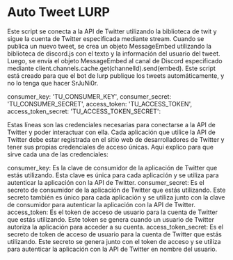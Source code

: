 # Auto Tweet LURP
Este script se conecta a la API de Twitter utilizando la biblioteca de twit y sigue la cuenta de Twitter especificada mediante stream. Cuando se publica un nuevo tweet, se crea un objeto MessageEmbed utilizando la biblioteca de discord.js con el texto y la información del usuario del tweet. Luego, se envía el objeto MessageEmbed al canal de Discord especificado mediante client.channels.cache.get(channelId).send(embed). Este script está creado para que el bot de lurp publique los tweets automáticamente, y no lo tenga que hacer SrJuNi0r.

consumer_key: 'TU_CONSUMER_KEY', consumer_secret: 'TU_CONSUMER_SECRET', access_token: 'TU_ACCESS_TOKEN', access_token_secret: 'TU_ACCESS_TOKEN_SECRET':

Estas líneas son las credenciales necesarias para conectarse a la API de Twitter y poder interactuar con ella. Cada aplicación que utilice la API de Twitter debe estar registrada en el sitio web de desarrolladores de Twitter y tener sus propias credenciales de acceso únicas. Aqui explico para que sirve cada una de las credenciales: 

consumer_key: Es la clave de consumidor de la aplicación de Twitter que estás utilizando. Esta clave es única para cada aplicación y se utiliza para autenticar la aplicación con la API de Twitter.
consumer_secret: Es el secreto de consumidor de la aplicación de Twitter que estás utilizando. Este secreto también es único para cada aplicación y se utiliza junto con la clave de consumidor para autenticar la aplicación con la API de Twitter.
access_token: Es el token de acceso de usuario para la cuenta de Twitter que estás utilizando. Este token se genera cuando un usuario de Twitter autoriza la aplicación para acceder a su cuenta.
access_token_secret: Es el secreto de token de acceso de usuario para la cuenta de Twitter que estás utilizando. Este secreto se genera junto con el token de acceso y se utiliza para autenticar la aplicación con la API de Twitter en nombre del usuario.

